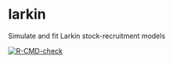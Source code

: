# larkin
Simulate and fit Larkin stock-recruitment models

<!-- badges: start -->
[![R-CMD-check](https://github.com/luke-a-rogers/larkin/workflows/R-CMD-check/badge.svg)](https://github.com/luke-a-rogers/larkin/actions)
<!-- badges: end -->
